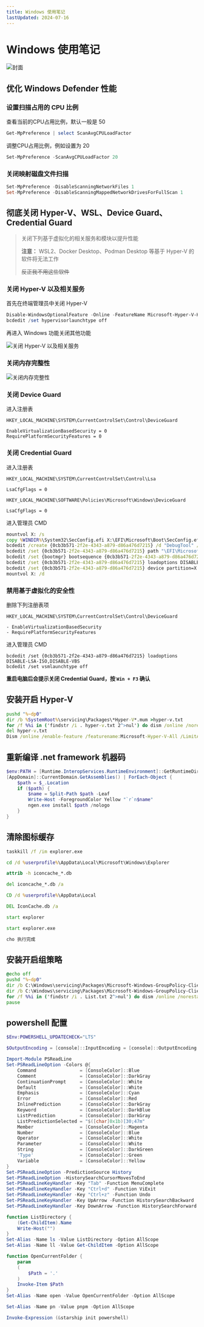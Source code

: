 ```yaml
---
title: Windows 使用笔记
lastUpdated: 2024-07-16
---
```


# Windows 使用笔记

![封面](cover.png)

## 优化 Windows Defender 性能

### 设置扫描占用的 CPU 比例

查看当前的CPU占用比例，默认一般是 50

```powershell
Get-MpPreference | select ScanAvgCPULoadFactor
```

调整CPU占用比例，例如设置为 20

```powershell
Set-MpPreference -ScanAvgCPULoadFactor 20
```

### 关闭映射磁盘文件扫描

```powershell
Set-MpPreference -DisableScanningNetworkFiles 1
Set-MpPreference -DisableScanningMappedNetworkDrivesForFullScan 1
```

## 彻底关闭 Hyper-V、WSL、Device Guard、Credential Guard

> 关闭下列基于虚拟化的相关服务和模块以提升性能
>
> **注意：** WSL2、Docker Desktop、Podman Desktop 等基于 Hyper-V 的软件将无法工作
>
> ~~反正我不用这些软件~~

### 关闭 Hyper-V 以及相关服务

首先在终端管理员中关闭 Hyper-V

```powershell
Disable-WindowsOptionalFeature -Online -FeatureName Microsoft-Hyper-V-Hypervisor
bcdedit /set hypervisorlaunchtype off
```

再进入 Windows 功能关闭其他功能

![关闭 Hyper-V 以及相关服务](关闭windows功能.png)

### 关闭内存完整性

![关闭内存完整性](设备安全性.png)

### 关闭 Device Guard

进入注册表

```text
HKEY_LOCAL_MACHINE\SYSTEM\CurrentControlSet\Control\DeviceGuard

EnableVirtualizationBasedSecurity = 0
RequirePlatformSecurityFeatures = 0
```

### 关闭 Credential Guard

进入注册表

```text
HKEY_LOCAL_MACHINE\SYSTEM\CurrentControlSet\Control\Lsa

LsaCfgFlags = 0
```

```text
HKEY_LOCAL_MACHINE\SOFTWARE\Policies\Microsoft\Windows\DeviceGuard

LsaCfgFlags = 0
```

进入管理员 CMD

```cmd
mountvol X: /s
copy %WINDIR%\System32\SecConfig.efi X:\EFI\Microsoft\Boot\SecConfig.efi /Y
bcdedit /create {0cb3b571-2f2e-4343-a879-d86a476d7215} /d "DebugTool" /application osloader
bcdedit /set {0cb3b571-2f2e-4343-a879-d86a476d7215} path "\EFI\Microsoft\Boot\SecConfig.efi"
bcdedit /set {bootmgr} bootsequence {0cb3b571-2f2e-4343-a879-d86a476d7215}
bcdedit /set {0cb3b571-2f2e-4343-a879-d86a476d7215} loadoptions DISABLE-LSA-ISO
bcdedit /set {0cb3b571-2f2e-4343-a879-d86a476d7215} device partition=X:
mountvol X: /d
```

### 禁用基于虚拟化的安全性

删除下列注册表项

```text
HKEY_LOCAL_MACHINE\SYSTEM\CurrentControlSet\Control\DeviceGuard

- EnableVirtualizationBasedSecurity
- RequirePlatformSecurityFeatures
```

进入管理员 CMD

```text
bcdedit /set {0cb3b571-2f2e-4343-a879-d86a476d7215} loadoptions DISABLE-LSA-ISO,DISABLE-VBS
bcdedit /set vsmlaunchtype off
```

**重启电脑后会提示关闭 Credential Guard，按 `Win + F3` 确认**

## 安装开启 Hyper-V

```cmd
pushd "%~dp0"
dir /b %SystemRoot%\servicing\Packages\*Hyper-V*.mum >hyper-v.txt
for /f %%i in ('findstr /i . hyper-v.txt 2^>nul') do dism /online /norestart /add-package:"%SystemRoot%\servicing\Packages\%%i"
del hyper-v.txt
Dism /online /enable-feature /featurename:Microsoft-Hyper-V-All /LimitAccess /ALL
```

## 重新编译 .net framework 机器码

```powershell
$env:PATH = [Runtime.InteropServices.RuntimeEnvironment]::GetRuntimeDirectory()
[AppDomain]::CurrentDomain.GetAssemblies() | ForEach-Object {
    $path = $_.Location
    if ($path) {
        $name = Split-Path $path -Leaf
        Write-Host -ForegroundColor Yellow "`r`n$name"
        ngen.exe install $path /nologo
    }
}
```

## 清除图标缓存

```cmd
taskkill /f /im explorer.exe

cd /d %userprofile%\AppData\Local\Microsoft\Windows\Explorer

attrib -h iconcache_*.db

del iconcache_*.db /a

CD /d %userprofile%\AppData\Local

DEL IconCache.db /a

start explorer

start explorer.exe

cho 执行完成
```

## 安装开启组策略

```cmd
@echo off
pushd "%~dp0"
dir /b C:\Windows\servicing\Packages\Microsoft-Windows-GroupPolicy-ClientExtensions-Package~3*.mum >List.txt
dir /b C:\Windows\servicing\Packages\Microsoft-Windows-GroupPolicy-ClientTools-Package~3*.mum >>List.txt
for /f %%i in ('findstr /i . List.txt 2^>nul') do dism /online /norestart /add-package:"C:\Windows\servicing\Packages\%%i"
pause
```

## powershell 配置

```powershell
$Env:POWERSHELL_UPDATECHECK="LTS"

$OutputEncoding = [console]::InputEncoding = [console]::OutputEncoding = New-Object System.Text.UTF8Encoding

Import-Module PSReadLine
Set-PSReadLineOption -Colors @{
    Command                = [ConsoleColor]::Blue
    Comment                = [ConsoleColor]::DarkGray
    ContinuationPrompt     = [ConsoleColor]::White
    Default                = [ConsoleColor]::White
    Emphasis               = [ConsoleColor]::Cyan
    Error                  = [ConsoleColor]::Red
    InlinePrediction       = [ConsoleColor]::DarkGray
    Keyword                = [ConsoleColor]::DarkBlue
    ListPrediction         = [ConsoleColor]::DarkGray
    ListPredictionSelected = "$([char]0x1b)[30;47m"
    Member                 = [ConsoleColor]::Magenta
    Number                 = [ConsoleColor]::Blue
    Operator               = [ConsoleColor]::White
    Parameter              = [ConsoleColor]::White
    String                 = [ConsoleColor]::DarkGreen
    'Type'                 = [ConsoleColor]::Green
    Variable               = [ConsoleColor]::Yellow
}
Set-PSReadLineOption -PredictionSource History
Set-PSReadLineOption -HistorySearchCursorMovesToEnd
Set-PSReadLineKeyHandler -Key "Tab" -Function MenuComplete
Set-PSReadlineKeyHandler -Key "Ctrl+d" -Function ViExit
Set-PSReadLineKeyHandler -Key "Ctrl+z" -Function Undo
Set-PSReadLineKeyHandler -Key UpArrow -Function HistorySearchBackward
Set-PSReadLineKeyHandler -Key DownArrow -Function HistorySearchForward

function ListDirectory {
    (Get-ChildItem).Name
    Write-Host("")
}
Set-Alias -Name ls -Value ListDirectory -Option AllScope
Set-Alias -Name ll -Value Get-ChildItem -Option AllScope

function OpenCurrentFolder {
    param
    (
        $Path = '.'
    )
    Invoke-Item $Path
}
Set-Alias -Name open -Value OpenCurrentFolder -Option AllScope

Set-Alias -Name pn -Value pnpm -Option AllScope

Invoke-Expression (&starship init powershell)

```
